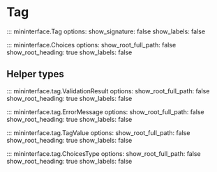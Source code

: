 # Tag
::: mininterface.Tag
    options:
      show_signature: false
      show_labels: false

::: mininterface.Choices
    options:
      show_root_full_path: false
      show_root_heading: true
      show_labels: false


## Helper types
::: mininterface.tag.ValidationResult
    options:
      show_root_full_path: false
      show_root_heading: true
      show_labels: false

::: mininterface.tag.ErrorMessage
    options:
      show_root_full_path: false
      show_root_heading: true
      show_labels: false

::: mininterface.tag.TagValue
    options:
      show_root_full_path: false
      show_root_heading: true
      show_labels: false

::: mininterface.tag.ChoicesType
    options:
      show_root_full_path: false
      show_root_heading: true
      show_labels: false